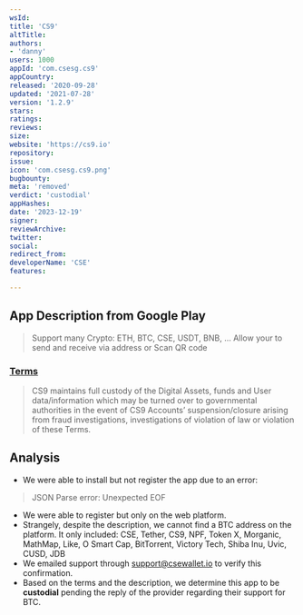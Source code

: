 ```yaml
---
wsId: 
title: 'CS9'
altTitle: 
authors:
- 'danny'
users: 1000
appId: 'com.csesg.cs9'
appCountry: 
released: '2020-09-28'
updated: '2021-07-28'
version: '1.2.9'
stars: 
ratings: 
reviews: 
size: 
website: 'https://cs9.io'
repository: 
issue: 
icon: 'com.csesg.cs9.png'
bugbounty: 
meta: 'removed'
verdict: 'custodial'
appHashes: 
date: '2023-12-19'
signer: 
reviewArchive: 
twitter: 
social: 
redirect_from: 
developerName: 'CSE'
features: 

---
```


## App Description from Google Play 

> Support many Crypto: ETH, BTC, CSE, USDT, BNB, ... Allow your to send and receive via address or Scan QR code

### [Terms](https://cs9.io/terms) 

> CS9 maintains full custody of the Digital Assets, funds and User data/information which may be turned over to governmental authorities in the event of CS9 Accounts’ suspension/closure arising from fraud investigations, investigations of violation of law or violation of these Terms.

## Analysis 

- We were able to install but not register the app due to an error:

> JSON Parse error: Unexpected EOF

- We were able to register but only on the web platform. 
- Strangely, despite the description, we cannot find a BTC address on the platform. It only included: CSE, Tether, CS9, NPF, Token X, Morganic, MathMap, Like, O Smart Cap, BitTorrent, Victory Tech, Shiba Inu, Uvic, CUSD, JDB
- We emailed support through support@csewallet.io to verify this confirmation. 
- Based on the terms and the description, we determine this app to be **custodial** pending the reply of the provider regarding their support for BTC. 
